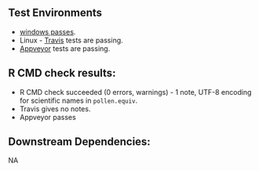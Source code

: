 ## Test Environments
+   [windows passes](https://win-builder.r-project.org/kW84zThxQgh8/00check.log).
+   Linux - [Travis](https://travis-ci.org/ropensci/neotoma/builds/433268215?utm_source=github_status&utm_medium=notification) tests are passing.
+   [Appveyor](https://ci.appveyor.com/project/sckott/neotoma/build/1.0.1397) tests are passing.

## R CMD check results:
+   R CMD check succeeded (0 errors, warnings) - 1 note, UTF-8 encoding for scientific names in `pollen.equiv`.
+   Travis gives no notes.
+   Appveyor passes

## Downstream Dependencies:
NA
